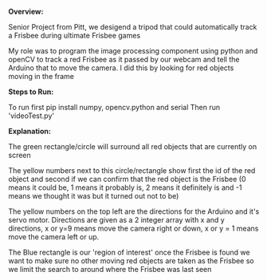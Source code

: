 **Overview:**

Senior Project from Pitt, we desigend a tripod that could automatically track a Frisbee during ultimate Frisbee games

My role was to program the image processing component using python and openCV to track a red Frisbee as it passed by our webcam and tell the Arduino that to move the camera. I did this by looking for red objects moving in the frame


**Steps to Run:**

To run first pip install numpy, opencv.python and serial
  Then run 'videoTest.py'


**Explanation:**

The green rectangle/circle will surround all red objects that are currently on screen
  
  The yellow numbers next to this circle/rectangle show first the id of the red object and second if we can confirm that the red object is the Frisbee (0 means it could    be, 1 means it probably is, 2 means it definitely is and -1 means we thought it was but it turned out not to be)

The yellow numbers on the top left are the directions for the Arduino and it's servo motor. Directions are given as a 2 integer array with x and y directions, x or y=9 means move the camera right or down, x or y = 1 means move the camera left or up.

The Blue rectangle is our 'region of interest' once the Frisbee is found we want to make sure no other moving red objects are taken as the Frisbee so we limit the search to around where the Frisbee was last seen 
